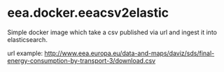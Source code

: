 # eea.docker.eeacsv2elastic

Simple docker image which take a csv published via url and ingest it into elasticsearch.

url example: http://www.eea.europa.eu/data-and-maps/daviz/sds/final-energy-consumption-by-transport-3/download.csv
